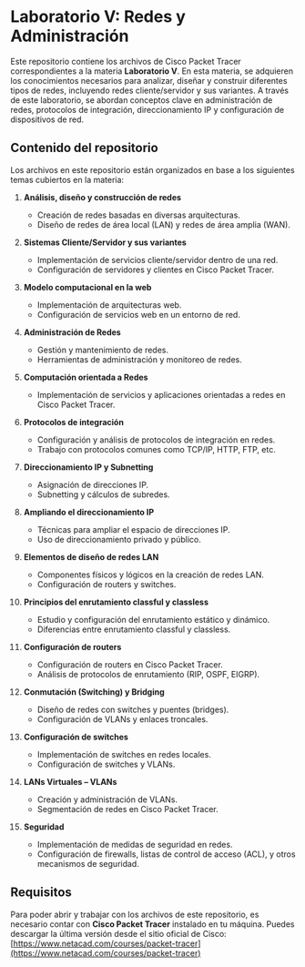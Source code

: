 # Laboratorio V: Redes y Administración

Este repositorio contiene los archivos de Cisco Packet Tracer correspondientes a la materia **Laboratorio V**. En esta materia, se adquieren los conocimientos necesarios para analizar, diseñar y construir diferentes tipos de redes, incluyendo redes cliente/servidor y sus variantes. A través de este laboratorio, se abordan conceptos clave en administración de redes, protocolos de integración, direccionamiento IP y configuración de dispositivos de red.

## Contenido del repositorio

Los archivos en este repositorio están organizados en base a los siguientes temas cubiertos en la materia:

1. **Análisis, diseño y construcción de redes**
   - Creación de redes basadas en diversas arquitecturas.
   - Diseño de redes de área local (LAN) y redes de área amplia (WAN).

2. **Sistemas Cliente/Servidor y sus variantes**
   - Implementación de servicios cliente/servidor dentro de una red.
   - Configuración de servidores y clientes en Cisco Packet Tracer.

3. **Modelo computacional en la web**
   - Implementación de arquitecturas web.
   - Configuración de servicios web en un entorno de red.

4. **Administración de Redes**
   - Gestión y mantenimiento de redes.
   - Herramientas de administración y monitoreo de redes.

5. **Computación orientada a Redes**
   - Implementación de servicios y aplicaciones orientadas a redes en Cisco Packet Tracer.

6. **Protocolos de integración**
   - Configuración y análisis de protocolos de integración en redes.
   - Trabajo con protocolos comunes como TCP/IP, HTTP, FTP, etc.

7. **Direccionamiento IP y Subnetting**
   - Asignación de direcciones IP.
   - Subnetting y cálculos de subredes.

8. **Ampliando el direccionamiento IP**
   - Técnicas para ampliar el espacio de direcciones IP.
   - Uso de direccionamiento privado y público.

9. **Elementos de diseño de redes LAN**
   - Componentes físicos y lógicos en la creación de redes LAN.
   - Configuración de routers y switches.

10. **Principios del enrutamiento classful y classless**
    - Estudio y configuración del enrutamiento estático y dinámico.
    - Diferencias entre enrutamiento classful y classless.

11. **Configuración de routers**
    - Configuración de routers en Cisco Packet Tracer.
    - Análisis de protocolos de enrutamiento (RIP, OSPF, EIGRP).

12. **Conmutación (Switching) y Bridging**
    - Diseño de redes con switches y puentes (bridges).
    - Configuración de VLANs y enlaces troncales.

13. **Configuración de switches**
    - Implementación de switches en redes locales.
    - Configuración de switches y VLANs.

14. **LANs Virtuales – VLANs**
    - Creación y administración de VLANs.
    - Segmentación de redes en Cisco Packet Tracer.

15. **Seguridad**
    - Implementación de medidas de seguridad en redes.
    - Configuración de firewalls, listas de control de acceso (ACL), y otros mecanismos de seguridad.


## Requisitos

Para poder abrir y trabajar con los archivos de este repositorio, es necesario contar con **Cisco Packet Tracer** instalado en tu máquina. Puedes descargar la última versión desde el sitio oficial de Cisco:  
[https://www.netacad.com/courses/packet-tracer](https://www.netacad.com/courses/packet-tracer)



